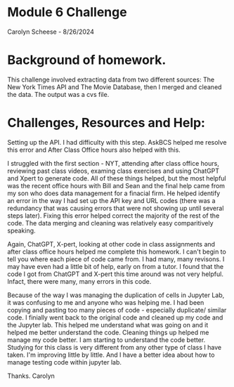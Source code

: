 # Module 6 Challenge
Carolyn Scheese - 8/26/2024

# Background of homework. 
This challenge involved extracting data from two different sources: The New York Times API and The Movie Database, then I merged and cleaned the data. 
The output was a cvs file. 

# Challenges, Resources and Help: 
Setting up the API. I had difficulty with this step. AskBCS helped me resolve this error and After Class Office hours also helped with this. 

I struggled with the first section - NYT, attending after class office hours, reviewing past class videos, examing class exercises and using ChatGPT and Xpert to generate code. 
All of these things helped, but the most helpful was the recent office hours with Bill and Sean and the final help came from my son who does data management for a finacial firm. He helped identify an error in the 
way I had set up the API key and URL codes (there was a redundancy that was causing errors that were not showing up until several steps later). Fixing this error helped correct the majority of the rest of the code. 
The data merging and cleaning was relatively easy comparitively speaking. 

Again, ChatGPT, X-pert, looking at other code in class assignments and after class office hours helped me complete this homework. 
I can't begin to tell you where each piece of code came from. I had many, many revisons. I may have even had a little bit of help, early on from a tutor. 
I found that the code I got from ChatGPT and X-pert this time around was not very helpful. Infact, there were many, many errors in this code. 

Because of the way I was managing the duplication of cells in Jupyter Lab, it was confusing to me and anyone who was helping me. I had been copying and pasting too many pieces of code - especially duplicate/ similar code. 
I finially went back to the original code and cleaned up my code and the Jupyter lab. This helped me understand what was going on and it helped me better understand the code. Cleaning things up helped me manage my code better. 
I am starting to understand the code better. Studying for this class is very different from any other type of class I have taken. I'm improving little by little. And I have a better idea about how to manage testing code within jupyter lab. 

Thanks. Carolyn 
